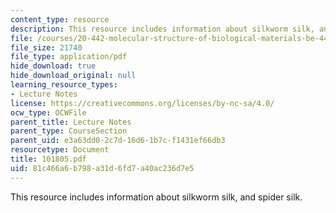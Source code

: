 ```yaml
---
content_type: resource
description: This resource includes information about silkworm silk, and spider silk.
file: /courses/20-442-molecular-structure-of-biological-materials-be-442-fall-2005/81c466a6b798a31d6fd7a40ac236d7e5_101805.pdf
file_size: 21740
file_type: application/pdf
hide_download: true
hide_download_original: null
learning_resource_types:
- Lecture Notes
license: https://creativecommons.org/licenses/by-nc-sa/4.0/
ocw_type: OCWFile
parent_title: Lecture Notes
parent_type: CourseSection
parent_uid: e3a63dd0-2c7d-16d6-1b7c-f1431ef66db3
resourcetype: Document
title: 101805.pdf
uid: 81c466a6-b798-a31d-6fd7-a40ac236d7e5
---
```

This resource includes information about silkworm silk, and spider silk.